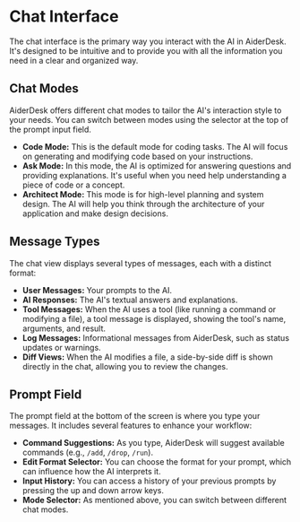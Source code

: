 # Chat Interface

The chat interface is the primary way you interact with the AI in AiderDesk. It's designed to be intuitive and to provide you with all the information you need in a clear and organized way.

## Chat Modes

AiderDesk offers different chat modes to tailor the AI's interaction style to your needs. You can switch between modes using the selector at the top of the prompt input field.

-   **Code Mode:** This is the default mode for coding tasks. The AI will focus on generating and modifying code based on your instructions.
-   **Ask Mode:** In this mode, the AI is optimized for answering questions and providing explanations. It's useful when you need help understanding a piece of code or a concept.
-   **Architect Mode:** This mode is for high-level planning and system design. The AI will help you think through the architecture of your application and make design decisions.

## Message Types

The chat view displays several types of messages, each with a distinct format:

-   **User Messages:** Your prompts to the AI.
-   **AI Responses:** The AI's textual answers and explanations.
-   **Tool Messages:** When the AI uses a tool (like running a command or modifying a file), a tool message is displayed, showing the tool's name, arguments, and result.
-   **Log Messages:** Informational messages from AiderDesk, such as status updates or warnings.
-   **Diff Views:** When the AI modifies a file, a side-by-side diff is shown directly in the chat, allowing you to review the changes.

## Prompt Field

The prompt field at the bottom of the screen is where you type your messages. It includes several features to enhance your workflow:

-   **Command Suggestions:** As you type, AiderDesk will suggest available commands (e.g., `/add`, `/drop`, `/run`).
-   **Edit Format Selector:** You can choose the format for your prompt, which can influence how the AI interprets it.
-   **Input History:** You can access a history of your previous prompts by pressing the up and down arrow keys.
-   **Mode Selector:** As mentioned above, you can switch between different chat modes.
